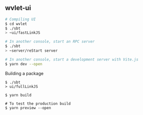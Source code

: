 wvlet-ui
---



```sh
# Compiling UI
$ cd wvlet
$ ./sbt 
> ~ui/fastLinkJS 

# In another console, start an RPC server
$ ./sbt
> ~server/reStart server

# In another console, start a development server with Vite.js
$ yarn dev --open
```


Building a package

```
$ ./sbt
> ui/fullLinkJS

$ yarn build

# To test the production build
$ yarn preview --open
```
